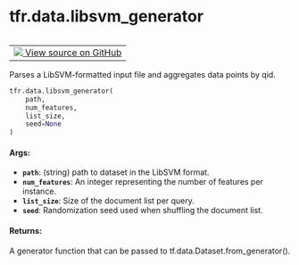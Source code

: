 <div itemscope itemtype="http://developers.google.com/ReferenceObject">
<meta itemprop="name" content="tfr.data.libsvm_generator" />
<meta itemprop="path" content="Stable" />
</div>

# tfr.data.libsvm_generator

<table class="tfo-notebook-buttons tfo-api" align="left">

<td>
  <a target="_blank" href="https://github.com/tensorflow/ranking/tree/master/tensorflow_ranking/python/data.py">
    <img src="https://www.tensorflow.org/images/GitHub-Mark-32px.png" />
    View source on GitHub
  </a>
</td></table>

Parses a LibSVM-formatted input file and aggregates data points by qid.

```python
tfr.data.libsvm_generator(
    path,
    num_features,
    list_size,
    seed=None
)
```

<!-- Placeholder for "Used in" -->

#### Args:

*   <b>`path`</b>: (string) path to dataset in the LibSVM format.
*   <b>`num_features`</b>: An integer representing the number of features per
    instance.
*   <b>`list_size`</b>: Size of the document list per query.
*   <b>`seed`</b>: Randomization seed used when shuffling the document list.

#### Returns:

A generator function that can be passed to tf.data.Dataset.from_generator().
